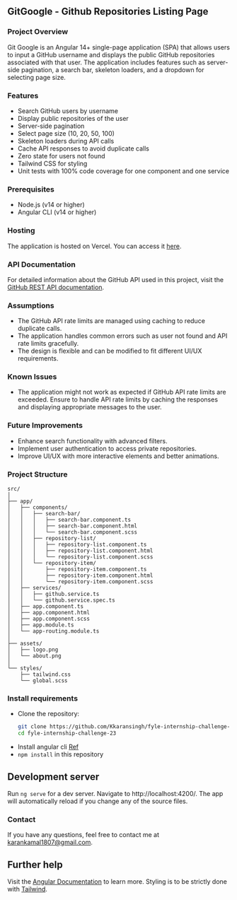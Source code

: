 ## GitGoogle - Github Repositories Listing Page

### Project Overview

Git Google is an Angular 14+ single-page application (SPA) that allows users to input a GitHub username and displays the public GitHub repositories associated with that user. The application includes features such as server-side pagination, a search bar, skeleton loaders, and a dropdown for selecting page size.

### Features

- Search GitHub users by username
- Display public repositories of the user
- Server-side pagination
- Select page size (10, 20, 50, 100)
- Skeleton loaders during API calls
- Cache API responses to avoid duplicate calls
- Zero state for users not found
- Tailwind CSS for styling
- Unit tests with 100% code coverage for one component and one service

### Prerequisites

- Node.js (v14 or higher)
- Angular CLI (v14 or higher)

### Hosting

The application is hosted on Vercel. You can access it [here]([https://fyle-internship-challenge-23-six-lemon.vercel.app/](https://fyle-internship-challenge-23-kaushik.vercel.app/)).

### API Documentation

For detailed information about the GitHub API used in this project, visit the [GitHub REST API documentation](https://docs.github.com/en/rest/reference).


### Assumptions

- The GitHub API rate limits are managed using caching to reduce duplicate calls.
- The application handles common errors such as user not found and API rate limits gracefully.
- The design is flexible and can be modified to fit different UI/UX requirements.

### Known Issues

- The application might not work as expected if GitHub API rate limits are exceeded. Ensure to handle API rate limits by caching the responses and displaying appropriate messages to the user.

### Future Improvements

- Enhance search functionality with advanced filters.
- Implement user authentication to access private repositories.
- Improve UI/UX with more interactive elements and better animations.


### Project Structure

```
src/
│
├── app/
│   ├── components/
│   │   ├── search-bar/
│   │   │   ├── search-bar.component.ts
│   │   │   ├── search-bar.component.html
│   │   │   └── search-bar.component.scss
│   │   ├── repository-list/
│   │   │   ├── repository-list.component.ts
│   │   │   ├── repository-list.component.html
│   │   │   └── repository-list.component.scss
│   │   └── repository-item/
│   │       ├── repository-item.component.ts
│   │       ├── repository-item.component.html
│   │       └── repository-item.component.scss
│   ├── services/
│   │   ├── github.service.ts
│   │   └── github.service.spec.ts
│   ├── app.component.ts
│   ├── app.component.html
│   ├── app.component.scss
│   ├── app.module.ts
│   └── app-routing.module.ts
│
├── assets/
│   ├── logo.png
│   └── about.png
│
└── styles/
    ├── tailwind.css
    └── global.scss
```


### Install requirements
* Clone the repository:
   ```bash
   git clone https://github.com/Kkaransingh/fyle-internship-challenge-23.git
   cd fyle-internship-challenge-23
   ```
* Install angular cli [Ref](https://angular.io/cli)
* `npm install` in this repository 

## Development server

Run `ng serve` for a dev server. Navigate to http://localhost:4200/. The app will automatically reload if you change any of the source files.


### Contact

If you have any questions, feel free to contact me at karankamal1807@gmail.com.


## Further help

Visit the [Angular Documentation](https://angular.io/guide/styleguide) to learn more.
Styling is to be strictly done with [Tailwind](https://tailwindcss.com/docs/installation).
